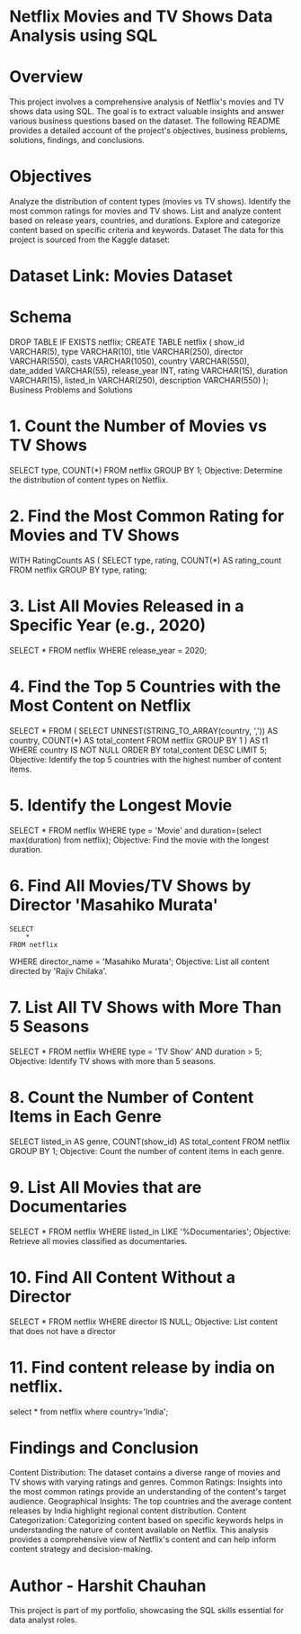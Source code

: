 # Netflix Movies and TV Shows Data Analysis using SQL
# Overview
This project involves a comprehensive analysis of Netflix's movies and TV shows data using SQL. The goal is to extract valuable insights and answer various business questions based on the dataset. The following README provides a detailed account of the project's objectives, business problems, solutions, findings, and conclusions.

# Objectives
Analyze the distribution of content types (movies vs TV shows).
Identify the most common ratings for movies and TV shows.
List and analyze content based on release years, countries, and durations.
Explore and categorize content based on specific criteria and keywords.
Dataset
The data for this project is sourced from the Kaggle dataset:

# Dataset Link: Movies Dataset
# Schema
DROP TABLE IF EXISTS netflix;
CREATE TABLE netflix
(
    show_id      VARCHAR(5),
    type         VARCHAR(10),
    title        VARCHAR(250),
    director     VARCHAR(550),
    casts        VARCHAR(1050),
    country      VARCHAR(550),
    date_added   VARCHAR(55),
    release_year INT,
    rating       VARCHAR(15),
    duration     VARCHAR(15),
    listed_in    VARCHAR(250),
    description  VARCHAR(550)
);
Business Problems and Solutions
# 1. Count the Number of Movies vs TV Shows
SELECT 
    type,
    COUNT(*)
FROM netflix
GROUP BY 1;
Objective: Determine the distribution of content types on Netflix.

# 2. Find the Most Common Rating for Movies and TV Shows
WITH RatingCounts AS (
    SELECT 
        type,
        rating,
        COUNT(*) AS rating_count
    FROM netflix
    GROUP BY type, rating;

# 3. List All Movies Released in a Specific Year (e.g., 2020)
SELECT * 
FROM netflix
WHERE release_year = 2020;

# 4. Find the Top 5 Countries with the Most Content on Netflix
SELECT * 
FROM
(
    SELECT 
        UNNEST(STRING_TO_ARRAY(country, ',')) AS country,
        COUNT(*) AS total_content
    FROM netflix
    GROUP BY 1
) AS t1
WHERE country IS NOT NULL
ORDER BY total_content DESC
LIMIT 5;
Objective: Identify the top 5 countries with the highest number of content items.

# 5. Identify the Longest Movie
SELECT 
    *
FROM netflix
WHERE type = 'Movie'
and duration=(select max(duration) from netflix);
Objective: Find the movie with the longest duration.

# 6. Find All Movies/TV Shows by Director 'Masahiko Murata'
    SELECT 
        *
    FROM netflix

WHERE director_name = 'Masahiko Murata';
Objective: List all content directed by 'Rajiv Chilaka'.

# 7. List All TV Shows with More Than 5 Seasons
SELECT *
FROM netflix
WHERE type = 'TV Show'
  AND duration > 5;
Objective: Identify TV shows with more than 5 seasons.

# 8. Count the Number of Content Items in Each Genre
SELECT 
    listed_in AS genre,
    COUNT(show_id) AS total_content
FROM netflix
GROUP BY 1;
Objective: Count the number of content items in each genre.

# 9. List All Movies that are Documentaries
SELECT * 
FROM netflix
WHERE listed_in LIKE '%Documentaries';
Objective: Retrieve all movies classified as documentaries.

# 10. Find All Content Without a Director
SELECT * 
FROM netflix
WHERE director IS NULL;
Objective: List content that does not have a director


# 11. Find content release by india on netflix.
 select * from netflix
 where country='India';
 

# Findings and Conclusion
Content Distribution: The dataset contains a diverse range of movies and TV shows with varying ratings and genres.
Common Ratings: Insights into the most common ratings provide an understanding of the content's target audience.
Geographical Insights: The top countries and the average content releases by India highlight regional content distribution.
Content Categorization: Categorizing content based on specific keywords helps in understanding the nature of content available on Netflix.
This analysis provides a comprehensive view of Netflix's content and can help inform content strategy and decision-making.

# Author - Harshit Chauhan
This project is part of my portfolio, showcasing the SQL skills essential for data analyst roles.

